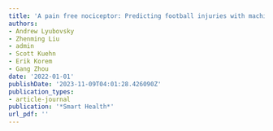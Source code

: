 ```yaml
---
title: 'A pain free nociceptor: Predicting football injuries with machine learning'
authors:
- Andrew Lyubovsky
- Zhenming Liu
- admin
- Scott Kuehn
- Erik Korem
- Gang Zhou
date: '2022-01-01'
publishDate: '2023-11-09T04:01:28.426090Z'
publication_types:
- article-journal
publication: '*Smart Health*'
url_pdf: '' 
---
```

